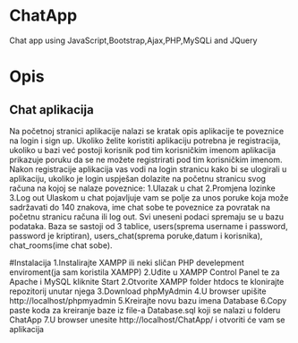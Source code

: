 # ChatApp
Chat app using JavaScript,Bootstrap,Ajax,PHP,MySQLi and JQuery

# Opis

## Chat aplikacija
Na početnoj stranici aplikacije nalazi se kratak opis aplikacije te poveznice na login i sign up.
Ukoliko želite koristiti aplikaciju potrebna je registracija, ukoliko u bazi već postoji korisnik pod tim korisničkim imenom aplikacija prikazuje poruku da se ne možete registrirati pod tim korisničkim imenom.
Nakon registracije aplikacija vas vodi na login stranicu kako bi se ulogirali u aplikaciju, ukoliko je login uspješan dolazite na početnu stranicu svog računa na kojoj se nalaze poveznice:
1.Ulazak u chat
2.Promjena lozinke
3.Log out
Ulaskom u chat pojavljuje vam se polje za unos poruke koja može sadržavati do 140 znakova, ime chat sobe te poveznice za povratak na početnu stranicu računa ili log out.
Svi uneseni podaci spremaju se u bazu podataka.
Baza se sastoji od 3 tablice, users(sprema username i password, password je kriptiran), users_chat(sprema poruke,datum i korisnika), chat_rooms(ime chat sobe).

#Instalacija
1.Instalirajte XAMPP ili neki sličan PHP develepment enviroment(ja sam koristila XAMPP)
2.Uđite u XAMPP Control Panel te za Apache i MySQL kliknite Start
2.Otvorite XAMPP folder htdocs te klonirajte repozitorij unutar njega
3.Download phpMyAdmin
4.U browser upišite http://localhost/phpmyadmin
5.Kreirajte novu bazu imena Database
6.Copy paste koda za kreiranje baze iz file-a Database.sql koji se nalazi u folderu ChatApp
7.U browser unesite http://localhost/ChatApp/ i otvoriti će vam se aplikacija







